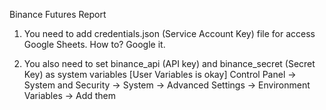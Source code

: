 Binance Futures Report

1. You need to add credentials.json (Service Account Key) file for access Google Sheets. 
How to? Google it.

2. You also need to set binance_api (API key) and binance_secret (Secret Key) as system variables [User Variables is okay]
Control Panel -> System and Security -> System -> Advanced Settings -> Environment Variables -> Add them